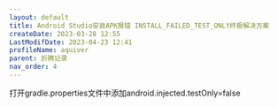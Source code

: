 ```yaml
---
layout: default
title: Android Studio安装APK报错 INSTALL_FAILED_TEST_ONLY终极解决方案
createDate: 2023-03-28 12:55
LastModifDate: 2023-04-23 12:41
profileName: aquiver
parent: 折腾记录
nav_order: 4
---
```


打开gradle.properties文件中添加android.injected.testOnly=false